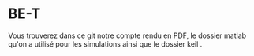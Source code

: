 # BE-T





Vous trouverez dans ce git notre compte rendu en PDF, le dossier matlab qu'on a utilisé pour les simulations ainsi que le dossier keil . 

